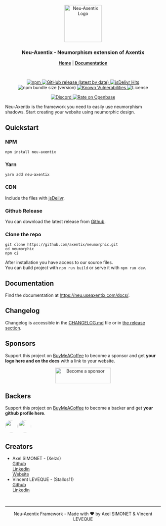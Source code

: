 <p align="center">
  <a href="https://neu.useaxentix.com/">
    <img src="https://neu.useaxentix.com/img/neu-axentix.svg" alt="Neu-Axentix Logo" width="120" height="120">
  </a>
</p>

<h3 align="center">Neu-Axentix - Neumorphism extension of Axentix</h3>

<p align="center">
  <a href="https://neu.useaxentix.com/"><strong>Home</strong></a> |
  <a href="https://neu.useaxentix.com/docs/"><strong>Documentation</strong></a>
</p>

<br>

<p align="center">
  <a href="https://www.npmjs.com/package/neu-axentix">
    <img alt="npm" src="https://img.shields.io/npm/v/neu-axentix">
  </a>
  <a href="https://github.com/axentix/neumorphic/releases">
    <img alt="GitHub release (latest by date)" src="https://img.shields.io/github/v/release/axentix/neumorphic">
  </a>
  <a href="https://www.jsdelivr.com/package/npm/neu-axentix">
    <img src="https://data.jsdelivr.com/v1/package/npm/neu-axentix/badge?style=rounded" alt="jsDelivr Hits" />
  </a>
  <img alt="npm bundle size (version)" src="https://img.shields.io/bundlephobia/minzip/neu-axentix">
  <a href="https://snyk.io/test/github/axentix/neumorphic?targetFile=package.json">
    <img src="https://snyk.io/test/github/axentix/neumorphic/badge.svg?targetFile=package.json" alt="Known Vulnerabilities" />
  </a>
  <img src="https://img.shields.io/github/license/axentix/neumorphic" alt="License" />
</p>

<p align="center">
  <a href="https://discord.gg/8tgRDED">
    <img src="https://img.shields.io/discord/727545620683816980" alt="Discord" />
  </a>
  <a href="https://openbase.io/js/neu-axentix?utm_source=embedded&utm_medium=badge&utm_campaign=rate-badge">
    <img src="https://badges.openbase.io/js/rating/neu-axentix.svg" alt="Rate on Openbase" />
  </a>
</p>

Neu-Axentix is the framework you need to easily use neumorphism shadows.
Start creating your website using neumorphic design.

## Quickstart

### NPM
```
npm install neu-axentix
```

### Yarn
```
yarn add neu-axentix
```

### CDN

Include the files with [jsDelivr](https://www.jsdelivr.com/package/npm/neu-axentix).

### Github Release  
You can download the latest release from [Github](https://github.com/axentix/neumorphic/releases/latest).

### Clone the repo
```
git clone https://github.com/axentix/neumorphic.git
cd neumorphic
npm ci
```

After installation you have access to our source files.  
You can build project with `npm run build` or serve it with `npm run dev`.

## Documentation

Find the documentation at <https://neu.useaxentix.com/docs/>.

## Changelog

Changelog is accessible in the [CHANGELOG.md](CHANGELOG.md) file or in [the release section](https://github.com/axentix/neumorphic/releases).

## Sponsors

Support this project on [BuyMeACoffee](https://www.buymeacoffee.com/axentix) to become a sponsor and get **your logo here and on the docs** with a link to your website.

<div align="center">
  <a href="https://www.buymeacoffee.com/axentix" target="_blank"><img src="https://cdn.buymeacoffee.com/buttons/v2/default-yellow.png" alt="Become a sponsor" height="50" width="180"></a>
</div>

## Backers

Support this project on [BuyMeACoffee](https://www.buymeacoffee.com/axentix) to become a backer and get **your github profile here**.

[<img src="https://avatars.githubusercontent.com/u/32241342?v=4" width="40" style="border-radius:50%"/>](https://github.com/Xelzs)
[<img src="https://avatars.githubusercontent.com/u/49057921?v=4" width="40" style="border-radius:50%"/>](https://github.com/Stallos11)

## Creators

- Axel SIMONET - (Xelzs)  
  [Github](https://github.com/Xelzs)  
  [Linkedin](https://www.linkedin.com/in/axel-simonet/)  
  [Website](https://axelsimonet.fr/)
- Vincent LEVEQUE - (Stallos11)  
  [Github](https://github.com/Stallos11)  
  [Linkedin](https://www.linkedin.com/in/leveque-vincent/)

<br>

___

<p align="center">
Neu-Axentix Framework - Made with ❤️ by Axel SIMONET & Vincent LEVEQUE
</p>
